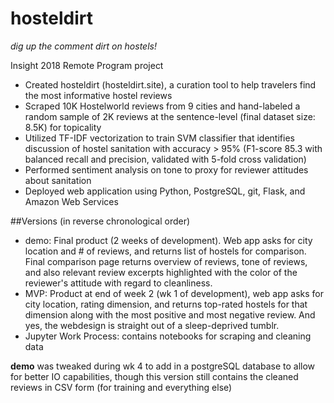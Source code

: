 # hosteldirt
*dig up the comment dirt on hostels!*

Insight 2018 Remote Program project

*	Created hosteldirt (hosteldirt.site), a curation tool to help travelers find the most informative hostel reviews
*	Scraped 10K Hostelworld reviews from 9 cities and hand-labeled a random sample of 2K reviews at the sentence-level (final dataset size: 8.5K) for topicality
*	Utilized TF-IDF vectorization to train SVM classifier that identifies discussion of hostel sanitation with accuracy > 95% (F1-score 85.3 with balanced recall and precision, validated with 5-fold cross validation)
*	Performed sentiment analysis on tone to proxy for reviewer attitudes about sanitation 
*	Deployed web application using Python, PostgreSQL, git, Flask, and Amazon Web Services

##Versions (in reverse chronological order)
* demo: Final product (2 weeks of development). Web app asks for city location and # of reviews, and returns list of hostels for comparison. Final comparison page returns overview of reviews, tone of reviews, and also relevant review excerpts highlighted with the color of the reviewer's attitude with regard to cleanliness. 
* MVP: Product at end of week 2 (wk 1 of development), web app asks for city location, rating dimension, and returns top-rated hostels for that dimension along with the most positive and most negative review. And yes, the webdesign is straight out of a sleep-deprived tumblr.
* Jupyter Work Process: contains notebooks for scraping and cleaning data

**demo** was tweaked during wk 4 to add in a postgreSQL database to allow for better IO capabilities, though this version still contains the cleaned reviews in CSV form (for training and everything else)

